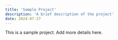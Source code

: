 ```yaml
---
title: 'Sample Project'
description: 'A brief description of the project'
date: 2024-07-27
---
```


This is a sample project. Add more details here.

